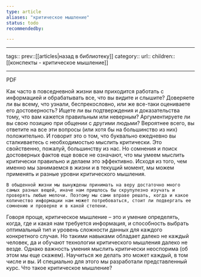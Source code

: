 ```yaml
---
type: article
aliases: "критическое мышление"
status: todo
recommendedby:

---
```

___
tags::
prev::[[articles|назад в библиотеку]]
category::
url::
children:: [[конспекты - критическое мышление]]
___
PDF

Как часто в повседневной жизни вам приходится работать с информацией и обрабатывать все, что вы видите и слышите? Доверяете ли вы всему, что узнали, беспрекословно, или же все-таки оцениваете его достоверность? Ищете ли вы подтверждения и доказательства тому, что вам кажется правильным или неверным? Аргументируете ли вы свою позицию при общении с другими людьми?
Вероятнее всего, вы ответите на все эти вопросы (или хотя бы на большинство из них) положительно. И говорит это о том, что буквально ежедневно вы сталкиваетесь с необходимостью мыслить критически. Это свойственно, пожалуй, большинству из нас. Но сомнения и поиск достоверных фактов еще вовсе не означают, что мы умеем мыслить критически правильно и делаем это эффективно. Исходя из того, чем именно мы занимаемся в жизни и в текущий момент, мы можем применять и разные уровни критического мышления.
```
В обыденной жизни мы вынуждены принимать на веру достаточно много самых разных вещей, иначе нам пришлось бы скрупулезно изучать и проверять любые мелочи. Поэтому мы сами вправе решать, когда и какое количество информации нам может потребоваться, стоит ли подвергать ее сомнению и проверке и в какой степени.
```
Говоря проще, критическое мышление – это и умение определять, когда, где и какая нам требуется информация, и способность выбрать оптимальный тип и уровень сложности данных для каждого конкретного случая. Но такими навыками обладает далеко не каждый человек, да и обучают технологии критического мышления далеко не везде. Однако важность умения мыслить критически неоспорима (об этом мы еще скажем). Научиться же делать это может каждый, в том числе и вы. И специально для этого мы разработали представленный курс.
Что такое критическое мышление?